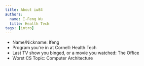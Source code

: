 ```yaml
---
title: About iw84
authors:
  name: I-Feng Wu
  title: Health Tech
tags: [intro]
---
```


- Name/Nickname: Ifeng
- Program you're in at Cornell: Health Tech
- Last TV show you binged, or a movie you watched: The Office
- Worst CS Topic: Computer Architecture

